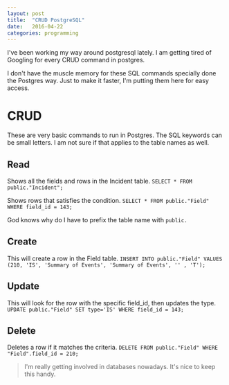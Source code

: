 ```yaml
---
layout: post
title:  "CRUD PostgreSQL"
date:   2016-04-22
categories: programming
---
```


I've been working my way around postgresql lately. I am getting tired of Googling for every CRUD command in postgres. 

I don't have the muscle memory for these SQL commands specially done the Postgres way. Just to make it faster, I'm putting them here for easy access.

# CRUD

These are very basic commands to run in Postgres. The SQL keywords can be small letters. I am not sure if that applies to the table names as well.

## Read

Shows all the fields and rows in the Incident table.
`SELECT * FROM public."Incident";`

Shows rows that satisfies the condition.
`SELECT * FROM public."Field" WHERE field_id = 143;`

God knows why do I have to prefix the table name with `public.`  

## Create

This will create a row in the Field table.
`INSERT INTO public."Field" VALUES (210, 'IS', 'Summary of Events', 'Summary of Events', '' , 'T');`

## Update 

This will look for the row with the specific field_id, then updates the type.
`UPDATE public."Field" SET type='IS' WHERE field_id = 143;`

## Delete

Deletes a row if it matches the criteria.
`DELETE FROM public."Field" WHERE "Field".field_id = 210;`

> I'm really getting involved in databases nowadays. It's nice to keep this handy. 